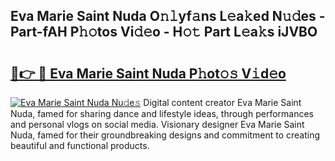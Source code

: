 ## Eva Marie Saint Nuda O𝚗𝚕yf𝚊ns L𝚎a𝚔ed N𝚞𝚍es - Part-fAH P𝚑𝚘tos Vi𝚍𝚎o - H𝚘𝚝 Part L𝚎a𝚔s iJVBO

# <h2><a href="http://kf2t4s3.oniu.top/?m=Eva+Marie+Saint+Nuda">🔗👉 🔴 Eva Marie Saint Nuda P𝚑ot𝚘𝚜 V𝚒d𝚎o</a></h2>

[![Eva Marie Saint Nuda Nu𝚍e𝚜](https://i.imgur.com/0qMVB7G.gif)](http://kf2t4s3.oniu.top/?m=Eva+Marie+Saint+Nuda)
Digital content creator Eva Marie Saint Nuda, famed for sharing dance and lifestyle ideas, through performances and personal vlogs on social media. Visionary designer Eva Marie Saint Nuda, famed for their groundbreaking designs and commitment to creating beautiful and functional products.  
